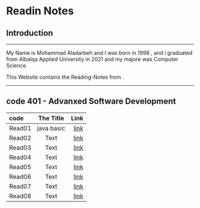# Readin Notes
## Introduction  
___  
My Name is Mohammad Aladarbeh and I was born in 1998 , and i graduated from Albalqa Applied University in 2021 and my majore was Computer Science.  

This Website contains the Reading-Notes from .  
___
## code 401 - Advanxed Software Development  
    
| code        | The Title   | Link                     |
| :---------- | :--------:  |       ----------:        |
| Read01      | java basic  |  [link](Read01.md)       |
| Read02      | Text        |  [link](Read02.md)       |
| Read03      | Text        |  [link](Read03.md)       |
| Read04      | Text        |  [link](Read04.md)       |
| Read05      | Text        |  [link](Read05.md)       |
| Read06      | Text        |  [link](Read06.md)       |
| Read07      | Text        |  [link](Read07.md)       |
| Read08      | Text        |  [link](Read08.md)       |

